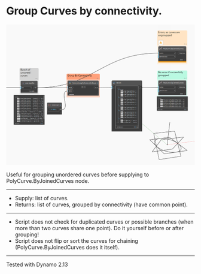 # Group Curves by connectivity.
![GroupByConnectivity_1](images/GroupByConnectivity_1.png)

Useful for grouping unordered curves before supplying to PolyCurve.ByJoinedCurves node.
___
- Supply: list of curves.
- Returns: list of curves, grouped by connectivity (have common point).
___
- Script does not check for duplicated curves or possible branches (when more than two curves share one point). Do it yourself before or after grouping!
- Script does not flip or sort the curves for chaining (PolyCurve.ByJoinedCurves does it itself).
___
Tested with Dynamo 2.13
